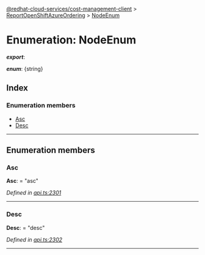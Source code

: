 [@redhat-cloud-services/cost-management-client](../README.md) > [ReportOpenShiftAzureOrdering](../modules/reportopenshiftazureordering.md) > [NodeEnum](../enums/reportopenshiftazureordering.nodeenum.md)

# Enumeration: NodeEnum

*__export__*: 

*__enum__*: {string}

## Index

### Enumeration members

* [Asc](reportopenshiftazureordering.nodeenum.md#asc)
* [Desc](reportopenshiftazureordering.nodeenum.md#desc)

---

## Enumeration members

<a id="asc"></a>

###  Asc

**Asc**:  = "asc"

*Defined in [api.ts:2301](https://github.com/RedHatInsights/javascript-clients/blob/master/packages/cost-management/api.ts#L2301)*

___
<a id="desc"></a>

###  Desc

**Desc**:  = "desc"

*Defined in [api.ts:2302](https://github.com/RedHatInsights/javascript-clients/blob/master/packages/cost-management/api.ts#L2302)*

___

